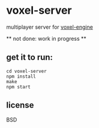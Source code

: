 # voxel-server

multiplayer server for [voxel-engine](http://github.com/maxogden/voxel-engine)

** not done: work in progress **

## get it to run:

```
cd voxel-server
npm install
make
npm start
```

## license

BSD